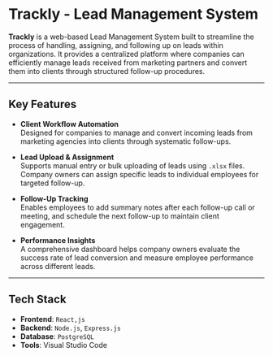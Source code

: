 # Trackly - Lead Management System

**Trackly** is a web-based Lead Management System built to streamline the process of handling, assigning, and following up on leads within organizations. It provides a centralized platform where companies can efficiently manage leads received from marketing partners and convert them into clients through structured follow-up procedures.

---

## Key Features

- **Client Workflow Automation**  
  Designed for companies to manage and convert incoming leads from marketing agencies into clients through systematic follow-ups.

- **Lead Upload & Assignment**  
  Supports manual entry or bulk uploading of leads using `.xlsx` files. Company owners can assign specific leads to individual employees for targeted follow-up.

- **Follow-Up Tracking**  
  Enables employees to add summary notes after each follow-up call or meeting, and schedule the next follow-up to maintain client engagement.

- **Performance Insights**  
  A comprehensive dashboard helps company owners evaluate the success rate of lead conversion and measure employee performance across different leads.

---

## Tech Stack

- **Frontend**: `React,js`
- **Backend**: `Node.js`, `Express.js`
- **Database**: `PostgreSQL`
- **Tools**: Visual Studio Code
